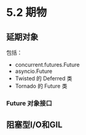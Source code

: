 # 5.2 期物

## 延期对象
包括：
  - concurrent.futures.Future
  - asyncio.Future
  - Twisted 的 Deferred 类
  - Tornado 的 Future 类

### Future 对象接口

## 阻塞型I/O和GIL
